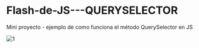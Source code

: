 # Flash-de-JS---QUERYSELECTOR
Mini proyecto - ejemplo de como funciona el método QuerySelector en JS

![1](https://user-images.githubusercontent.com/113071685/194193980-36b1e9c6-cd65-4ae1-ac86-7d2fa4eefd8d.png)

